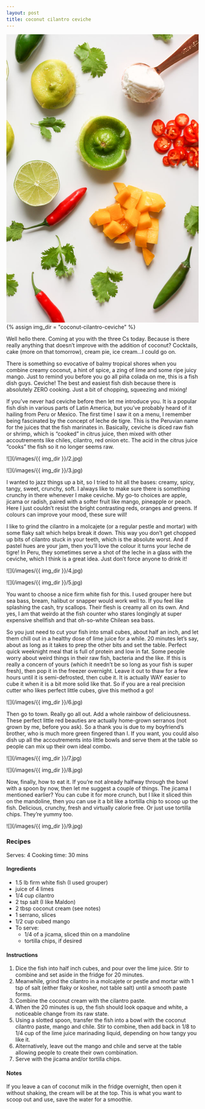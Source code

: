 ```yaml
---
layout: post
title: coconut cilantro ceviche
---
```

![](/images/coconut-cilantro-ceviche/1.jpg)
{% assign img_dir = "coconut-cilantro-ceviche" %}

Well hello there. Coming at you with the three Cs today. Because is there really anything that doesn’t improve with the addition of coconut? Cocktails, cake (more on that tomorrow), cream pie, ice cream…I could go on.

There is something so evocative of balmy tropical shores when you combine creamy coconut, a hint of spice, a zing of lime and some ripe juicy mango. Just to remind you before you go all piña colada on me, this is a fish dish guys. Ceviche! The best and easiest fish dish because there is absolutely ZERO cooking. Just a bit of chopping, squeezing and mixing!

If you’ve never had ceviche before then let me introduce you. It is a popular fish dish in various parts of Latin America, but you’ve probably heard of it hailing from Peru or Mexico. The first time I saw it on a menu, I remember being fascinated by the concept of leche de tigre. This is the Peruvian name for the juices that the fish marinates in. Basically, ceviche is diced raw fish or shrimp, which is “cooked” in citrus juice, then mixed with other accoutrements like chiles, cilantro, red onion etc. The acid in the citrus juice “cooks” the fish so it no longer seems raw.

![](/images/{{ img_dir }}/2.jpg)

![](/images/{{ img_dir }}/3.jpg)

I wanted to jazz things up a bit, so I tried to hit all the bases: creamy, spicy, tangy, sweet, crunchy, soft. I always like to make sure there is something crunchy in there whenever I make ceviche. My go-to choices are apple, jicama or radish, paired with a softer fruit like mango, pineapple or peach. Here I just couldn’t resist the bright contrasting reds, oranges and greens. If colours can improve your mood, these sure will!

I like to grind the cilantro in a molcajete (or a regular pestle and mortar) with some flaky salt which helps break it down. This way you don’t get chopped up bits of cilantro stuck in your teeth, which is the absolute worst. And if pastel hues are your jam, then you’ll love the colour it turns your leche de tigre! In Peru, they sometimes serve a shot of the leche in a glass with the ceviche, which I think is a great idea. Just don’t force anyone to drink it!

![](/images/{{ img_dir }}/4.jpg)

![](/images/{{ img_dir }}/5.jpg)

You want to choose a nice firm white fish for this. I used grouper here but sea bass, bream, halibut or snapper would work well to. If you feel like splashing the cash, try scallops. Their flesh is creamy all on its own. And yes, I am that weirdo at the fish counter who stares longingly at super expensive shellfish and that oh-so-white Chilean sea bass.

So you just need to cut your fish into small cubes, about half an inch, and let them chill out in a healthy dose of lime juice for a while. 20 minutes let’s say, about as long as it takes to prep the other bits and set the table. Perfect quick weeknight meal that is full of protein and low in fat. Some people worry about weird things in their raw fish, bacteria and the like. If this is really a concern of yours (which it needn’t be so long as your fish is super fresh), then pop it in the freezer overnight. Leave it out to thaw for a few hours until it is semi-defrosted, then cube it. It is actually WAY easier to cube it when it is a bit more solid like that. So if you are a real precision cutter who likes perfect little cubes, give this method a go!

![](/images/{{ img_dir }}/6.jpg)

Then go to town. Really go all out. Add a whole rainbow of deliciousness. These perfect little red beauties are actually home-grown serranos (not grown by me, before you ask). So a thank you is due to my boyfriend’s brother, who is much more green fingered than I. If you want, you could also dish up all the accoutrements into little bowls and serve them at the table so people can mix up their own ideal combo.

![](/images/{{ img_dir }}/7.jpg)

![](/images/{{ img_dir }}/8.jpg)

Now, finally, how to eat it. If you’re not already halfway through the bowl with a spoon by now, then let me suggest a couple of things. The jicama I mentioned earlier? You can cube it for more crunch, but I like it sliced thin on the mandoline, then you can use it a bit like a tortilla chip to scoop up the fish. Delicious, crunchy, fresh and virtually calorie free. Or just use tortilla chips. They’re yummy too.

![](/images/{{ img_dir }}/9.jpg)

### Recipes
Serves: 4
Cooking time: 30 mins
#### Ingredients
+ 1.5 lb firm white fish (I used grouper)
+ juice of 4 limes
+ 1/4 cup cilantro
+ 2 tsp salt (I like Maldon)
+ 2 tbsp coconut cream (see notes)
+ 1 serrano, slices
+ 1/2 cup cubed mango
+ To serve:
  + 1/4 of a jicama, sliced thin on a mandoline
  + tortilla chips, if desired

#### Instructions
1. Dice the fish into half inch cubes, and pour over the lime juice. Stir to combine and set aside in the fridge for 20 minutes.
1. Meanwhile, grind the cilantro in a molcajete or pestle and mortar with 1 tsp of salt (either flaky or kosher, not table salt) until a smooth paste forms.
1. Combine the coconut cream with the cilantro paste.
1. When the 20 minutes is up, the fish should look opaque and white, a noticeable change from its raw state.
1. Using a slotted spoon, transfer the fish into a bowl with the coconut cilantro paste, mango and chile. Stir to combine, then add back in 1/8 to 1/4 cup of the lime juice marinading liquid, depending on how tangy you like it.
1. Alternatively, leave out the mango and chile and serve at the table allowing people to create their own combination.
1. Serve with the jicama and/or tortilla chips.

#### Notes
If you leave a can of coconut milk in the fridge overnight, then open it without shaking, the cream will be at the top. This is what you want to scoop out and use, save the water for a smoothie.
